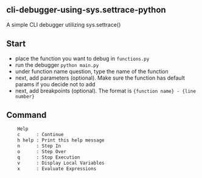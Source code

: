 ## cli-debugger-using-sys.settrace-python
A simple CLI debugger utilizing sys.settrace()

## Start
* place the function you want to debug in `functions.py`
* run the debugger `python main.py`
* under function name question, type the name of the function
* next, add parameters (optional). Make sure the function has default params if you decide not to add
* next, add breakpoints (optional). The format is `{function name} - {line number}`

## Command
```sh
    Help
    c      : Continue
    h help : Print this help message
    n      : Step In
    o      : Step Over
    q      : Stop Execution
    v      : Display Local Variables
    x      : Evaluate Expressions
```
